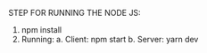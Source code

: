 STEP FOR RUNNING THE NODE JS:

1. npm install
2. Running:
   a. Client: npm start
   b. Server: yarn dev
